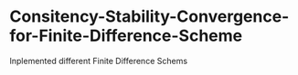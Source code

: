 # Consitency-Stability-Convergence-for-Finite-Difference-Scheme
 Inplemented different Finite Difference Schems
